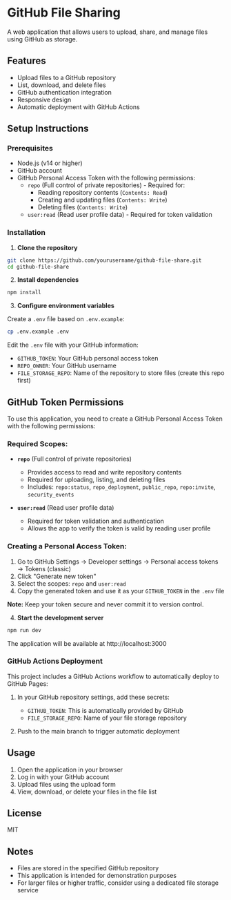 # GitHub File Sharing

A web application that allows users to upload, share, and manage files using GitHub as storage.

## Features

- Upload files to a GitHub repository
- List, download, and delete files
- GitHub authentication integration
- Responsive design
- Automatic deployment with GitHub Actions

## Setup Instructions

### Prerequisites

- Node.js (v14 or higher)
- GitHub account
- GitHub Personal Access Token with the following permissions:
  - `repo` (Full control of private repositories) - Required for:
    - Reading repository contents (`Contents: Read`)
    - Creating and updating files (`Contents: Write`)
    - Deleting files (`Contents: Write`)
  - `user:read` (Read user profile data) - Required for token validation

### Installation

1. **Clone the repository**

```bash
git clone https://github.com/yourusername/github-file-share.git
cd github-file-share
```

2. **Install dependencies**

```bash
npm install
```

3. **Configure environment variables**

Create a `.env` file based on `.env.example`:

```bash
cp .env.example .env
```

Edit the `.env` file with your GitHub information:
- `GITHUB_TOKEN`: Your GitHub personal access token
- `REPO_OWNER`: Your GitHub username
- `FILE_STORAGE_REPO`: Name of the repository to store files (create this repo first)

## GitHub Token Permissions

To use this application, you need to create a GitHub Personal Access Token with the following permissions:

### Required Scopes:
- **`repo`** (Full control of private repositories)
  - Provides access to read and write repository contents
  - Required for uploading, listing, and deleting files
  - Includes: `repo:status`, `repo_deployment`, `public_repo`, `repo:invite`, `security_events`
  
- **`user:read`** (Read user profile data)  
  - Required for token validation and authentication
  - Allows the app to verify the token is valid by reading user profile

### Creating a Personal Access Token:
1. Go to GitHub Settings → Developer settings → Personal access tokens → Tokens (classic)
2. Click "Generate new token"
3. Select the scopes: `repo` and `user:read`
4. Copy the generated token and use it as your `GITHUB_TOKEN` in the `.env` file

**Note:** Keep your token secure and never commit it to version control.

4. **Start the development server**

```bash
npm run dev
```

The application will be available at http://localhost:3000

### GitHub Actions Deployment

This project includes a GitHub Actions workflow to automatically deploy to GitHub Pages:

1. In your GitHub repository settings, add these secrets:
   - `GITHUB_TOKEN`: This is automatically provided by GitHub
   - `FILE_STORAGE_REPO`: Name of your file storage repository

2. Push to the main branch to trigger automatic deployment

## Usage

1. Open the application in your browser
2. Log in with your GitHub account
3. Upload files using the upload form
4. View, download, or delete your files in the file list

## License

MIT

## Notes

- Files are stored in the specified GitHub repository
- This application is intended for demonstration purposes
- For larger files or higher traffic, consider using a dedicated file storage service
